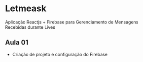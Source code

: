 # Letmeask

Aplicação Reactjs + Firebase para Gerenciamento de Mensagens Recebidas durante Lives

## Aula 01

- Criação de projeto e configuração do Firebase